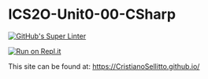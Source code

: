 # ICS2O-Unit0-00-CSharp

[![GitHub's Super Linter](https://github.com/CristianoSellitto/<REPOSITORY>/workflows/GitHub's%20Super%20Linter/badge.svg)](https://github.com/CristianoSellitto/<REPOSITORY>/actions)

[![Run on Repl.it](https://repl.it/badge/github/CristianoSellitto/<REPOSITORY>)](https://repl.it/github/CristianoSellitto/<REPOSITORY>)

This site can be found at: [https://CristianoSellitto.github.io/<REPOSITORY>](https://CristianoSellitto.github.io/<REPOSITORY>)

